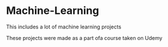 # Machine-Learning
This includes a lot of machine learning projects 

These projects were made as a part ofa course taken on Udemy
